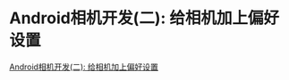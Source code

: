 # Android相机开发(二): 给相机加上偏好设置
[Android相机开发(二): 给相机加上偏好设置][1]

[1]:http://www.polarxiong.com/archives/Android%E7%9B%B8%E6%9C%BA%E5%BC%80%E5%8F%91-%E4%BA%8C-%E7%BB%99%E7%9B%B8%E6%9C%BA%E5%8A%A0%E4%B8%8A%E5%81%8F%E5%A5%BD%E8%AE%BE%E7%BD%AE.html

